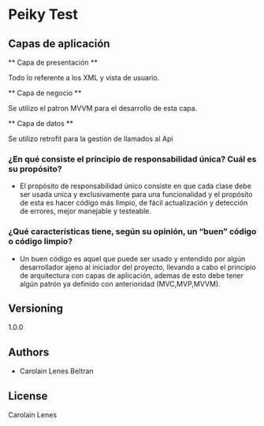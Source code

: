 # Peiky Test

## Capas de aplicación

** Capa de presentación **

Todo lo referente a los XML y vista de usuario.

** Capa de negocio **

Se utilizo el patron MVVM para el desarrollo de esta capa.

** Capa de datos **

Se utilizo retrofit para la gestión de llamados al Api

### ¿En qué consiste el principio de responsabilidad única? Cuál es su propósito?

* El propósito de responsabilidad único consiste en que cada clase debe ser usada unica y exclusivamente para una funcionalidad y el propósito de esta es hacer código más limpio, de fácil actualización y detección de errores, mejor manejable y testeable.

### ¿Qué características tiene, según su opinión, un “buen” código o código limpio?

* Un buen código es aquel que puede ser usado y entendido por algún desarrollador ajeno al iniciador del proyecto, llevando a cabo el principio de arquitectura con capas de aplicación, ademas de esto debe tener algún patrón ya definido con anterioridad (MVC,MVP,MVVM).

## Versioning

1.0.0

## Authors

* Carolain Lenes Beltran

## License

Carolain Lenes
